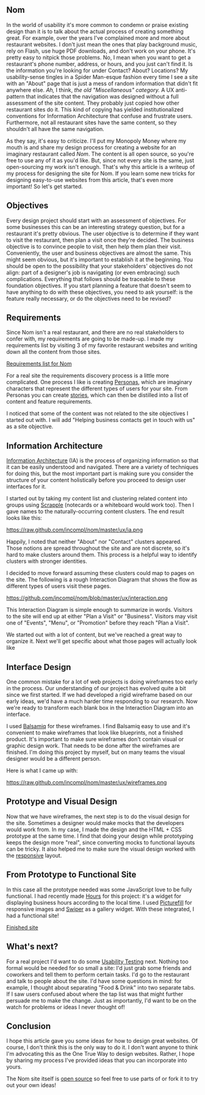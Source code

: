 ## Nom

In the world of usability it's more common to condemn or praise existing design than it is to talk about the actual process of creating something great. For example, over the years I've complained more and more about restaurant websites. I don't just mean the ones that play background music, rely on Flash, use huge PDF downloads, and don't work on your phone. It's pretty easy to nitpick those problems. No, I mean when you want to get a restaurant's phone number, address, or hours, and you just can't find it. Is the information you're looking for under Contact? About? Locations? My usability-sense tingles in a Spider Man-esque fashion every time I see a site with an "About" page that is just a mess of random information that didn't fit anywhere else. _Ah,_ I think, _the old "Miscellaneous" category._ A UX anti-pattern that indicates that the navigation was designed without a full assessment of the site content. They probably just copied how other restaurant sites do it. This kind of copying has yielded institutionalized conventions for Information Architecture that confuse and frustrate users. Furthermore, not all restaurant sites have the same content, so they shouldn't all have the same navigation.

As they say, it's easy to criticize. I'll put my Monopoly Money where my mouth is and share my design process for creating a website for an imaginary restaurant called _Nom_. The content is all open source, so you're free to use any of it as you'd like. But, since not every site is the same, just open-sourcing my work isn't enough. That's why this article is a writeup of my process for designing the site for Nom. If you learn some new tricks for designing easy-to-use websites from this article, that's even more important! So let's get started.

## Objectives

Every design project should start with an assessment of objectives. For some businesses this can be an interesting strategy question, but for a restaurant it's pretty obvious. The user objective is to determine if they want to visit the restaurant, then plan a visit once they're decided. The business objective is to convince people to visit, then help them plan their visit. Conveniently, the user and business objectives are almost the same. This might seem obvious, but it's important to establish it at the beginning. You should be open to the possibility that your stakeholders' objectives do not align: part of a designer's job is navigating (or even embracing) such complications. Everything that follows should be traceable to these foundation objectives. If you start planning a feature that doesn't seem to have anything to do with these objectives, you need to ask yourself: is the feature really necessary, or do the objectives need to be revised?

## Requirements

Since Nom isn't a real restaurant, and there are no real stakeholders to confer with, my requirements are going to be made-up. I made my requirements list by visiting 3 of my favorite restaurant websites and writing down all the content from those sites.

[Requirements list for Nom](https://github.com/incompl/nom/blob/master/ux/requirements.md)

For a real site the requirements discovery process is a little more complicated. One process I like is creating [Personas](http://en.wikipedia.org/wiki/Persona_%28user_experience%29), which are imaginary characters that represent the different types of users for your site. From Personas you can create [stories](http://en.wikipedia.org/wiki/User_story), which can then be distilled into a list of content and feature requirements.

I noticed that some of the content was not related to the site objectives I started out with. I will add "Helping business contacts get in touch with us" as a site objective.

## Information Architecture

[Information Architecture](http://en.wikipedia.org/wiki/Information_architecture) (IA) is the process of organizing information so that it can be easily understood and navigated. There are a variety of techniques for doing this, but the most important part is making sure you consider the structure of your content holistically before you proceed to design user interfaces for it.

I started out by taking my content list and clustering related content into groups using [Scrapple](http://www.literatureandlatte.com/scapple.php) (notecards or a whiteboard would work too). Then I gave names to the naturally-occurring content clusters. The end result looks like this:

https://raw.github.com/incompl/nom/master/ux/ia.png

Happily, I noted that neither "About" nor "Contact" clusters appeared. Those notions are spread throughout the site and are not discrete, so it's hard to make clusters around them. This process is a helpful way to identify clusters with stronger identities.

I decided to move forward assuming these clusters could map to pages on the site. The following is a rough Interaction Diagram that shows the flow as different types of users visit these pages.

https://github.com/incompl/nom/blob/master/ux/interaction.png

This Interaction Diagram is simple enough to summarize in words. Visitors to the site will end up at either "Plan a Visit" or "Business". Visitors may visit one of "Events", "Menu", or "Promotion" before they reach "Plan a Visit".

We started out with a lot of content, but we've reached a great way to organize it. Next we'll get specific about what those pages will actually look like

## Interface Design

One common mistake for a lot of web projects is doing wireframes too early in the process. Our understanding of our project has evolved quite a bit since we first started. If we had developed a rigid wireframe based on our early ideas, we'd have a much harder time responding to our research. Now we're ready to transform each blank box in the Interaction Diagram into an interface.

I used [Balsamiq](http://balsamiq.com/) for these wireframes. I find Balsamiq easy to use and it's convenient to make wireframes that look like blueprints, not a finished product. It's important to make sure wireframes don't contain visual or graphic design work. That needs to be done after the wireframes are finished. I'm doing this project by myself, but on many teams the visual designer would be a different person.

Here is what I came up with:

https://raw.github.com/incompl/nom/master/ux/wireframes.png

## Prototype and Visual Design

Now that we have wireframes, the next step is to do the visual design for the site. Sometimes a designer would make mocks that the developers would work from. In my case, I made the design and the HTML + CSS prototype at the same time. I find that doing your design while prototyping keeps the design more "real", since converting mocks to functional layouts can be tricky. It also helped me to make sure the visual design worked with the [responsive](http://alistapart.com/article/responsive-web-design) layout.

## From Prototype to Functional Site

In this case all the prototype needed was some JavaScript love to be fully functional. I had recently made [Hours](https://github.com/incompl/hours) for this project: it's a widget for displaying business hours according to the local time. I used [Picturefill](https://github.com/scottjehl/picturefill) for responsive images and [Swiper](http://www.idangero.us/sliders/swiper/) as a gallery widget. With these integrated, I had a functional site!

[Finished site](http://static.incompl.com/nom/)

## What's next?

For a real project I'd want to do some [Usability Testing](http://en.wikipedia.org/wiki/Usability_testing) next. Nothing too formal would be needed for so small a site: I'd just grab some friends and coworkers and tell them to perform certain tasks. I'd go to the restaurant and talk to people about the site. I'd have some questions in mind: for example, I thought about separating "Food & Drink" into two separate tabs. If I saw users confused about where the tap list was that might further persuade me to make the change. Just as importantly, I'd want to be on the watch for problems or ideas I never thought of!

## Conclusion

I hope this article gave you some ideas for how to design great websites. Of course, I don't think this is the only way to do it. I don't want anyone to think I'm advocating this as the One True Way to design websites. Rather, I hope by sharing my process I've provided ideas that you can incorporate into yours.

The Nom site itself is [open source](https://github.com/incompl/nom) so feel free to use parts of or fork it to try out your own ideas!
